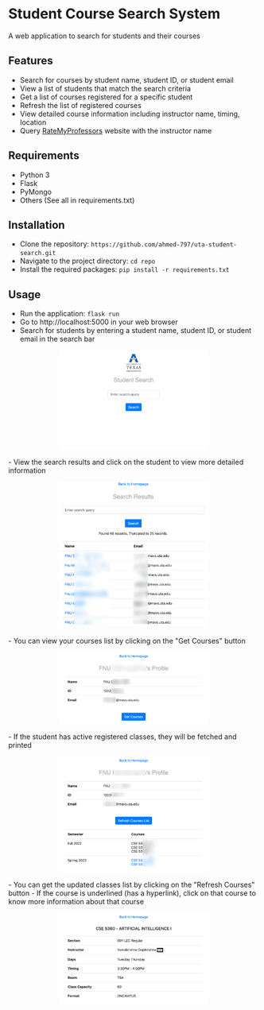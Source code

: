 # Student Course Search System

A web application to search for students and their courses

## Features

- Search for courses by student name, student ID, or student email
- View a list of students that match the search criteria
- Get a list of courses registered for a specific student
- Refresh the list of registered courses
- View detailed course information including instructor name, timing, location
- Query [RateMyProfessors](https://www.ratemyprofessors.com/) website with the instructor name

## Requirements

- Python 3
- Flask
- PyMongo
- Others (See all in requirements.txt)

## Installation

- Clone the repository: `https://github.com/ahmed-797/uta-student-search.git`
- Navigate to the project directory: `cd repo`
- Install the required packages: `pip install -r requirements.txt`

## Usage

- Run the application: `flask run`
- Go to http://localhost:5000 in your web browser
- Search for students by entering a student name, student ID, or student email in the search bar
<p align="center"><img src="./static/images/app-screenshots/USS-1.png" width="300" alt="Screenshot 1" title="Screenshot 1"/></p>
- View the search results and click on the student to view more detailed information
<p align="center"><img src="./static/images/app-screenshots/USS-2.png" width="300" alt="Screenshot 2" title="Screenshot 2"/></p>
- You can view your courses list by clicking on the "Get Courses" button
<p align="center"><img src="./static/images/app-screenshots/USS-3.png" width="300" alt="Screenshot 3" title="Screenshot 3"/></p>
- If the student has active registered classes, they will be fetched and printed
<p align="center"><img src="./static/images/app-screenshots/USS-4.png" width="300" alt="Screenshot 4" title="Screenshot 4"/></p>
- You can get the updated classes list by clicking on the "Refresh Courses" button
- If the course is underlined (has a hyperlink), click on that course to know more information about that course
<p align="center"><img src="./static/images/app-screenshots/USS-5.png" width="300" alt="Screenshot 5" title="Screenshot 5"/></p>
